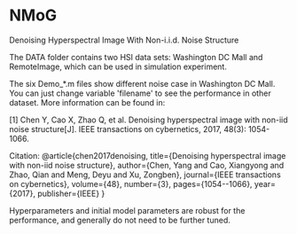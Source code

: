 # NMoG
Denoising Hyperspectral Image With Non-i.i.d. Noise Structure

The DATA folder contains two HSI data sets: Washington DC Mall and RemoteImage, which can be used in simulation experiment.

The six Demo_*.m files show different noise case in Washington DC Mall. You can just change variable 'filename' to see the performance in other dataset. 
More information can be found in:

 [1] Chen Y, Cao X, Zhao Q, et al. Denoising hyperspectral image with non-iid noise structure[J]. IEEE transactions on cybernetics, 2017, 48(3): 1054-1066.


Citation:
@article{chen2017denoising,
  title={Denoising hyperspectral image with non-iid noise structure},
  author={Chen, Yang and Cao, Xiangyong and Zhao, Qian and Meng, Deyu and Xu, Zongben},
  journal={IEEE transactions on cybernetics},
  volume={48},
  number={3},
  pages={1054--1066},
  year={2017},
  publisher={IEEE}
}


Hyperparameters and initial model parameters are robust for the performance, and generally do not need to be further tuned. 
